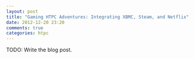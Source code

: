 ```yaml
---
layout: post
title: "Gaming HTPC Adventures: Integrating XBMC, Steam, and Netflix"
date: 2012-12-20 23:20
comments: true
categories: htpc
---
```

TODO: Write the blog post.